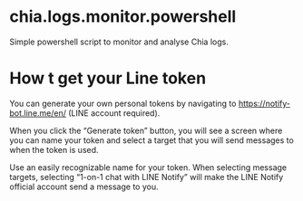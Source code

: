 # chia.logs.monitor.powershell
Simple powershell script to monitor and analyse Chia logs.

# How t get your Line token
You can generate your own personal tokens by navigating to  https://notify-bot.line.me/en/ (LINE account required).

When you click the “Generate token” button, you will see a screen where you can name your token and select a target that you will send messages to when the token is used.

Use an easily recognizable name for your token. When selecting message targets, selecting “1-on-1 chat with LINE Notify” will make the LINE Notify official account send a message to you.
